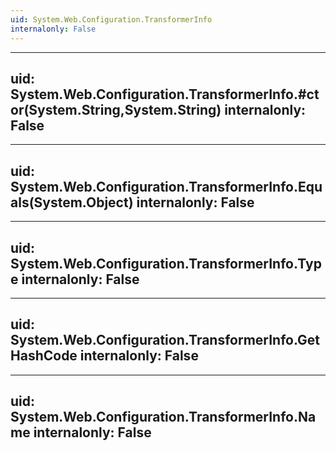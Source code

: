 ```yaml
---
uid: System.Web.Configuration.TransformerInfo
internalonly: False
---
```


---
uid: System.Web.Configuration.TransformerInfo.#ctor(System.String,System.String)
internalonly: False
---

---
uid: System.Web.Configuration.TransformerInfo.Equals(System.Object)
internalonly: False
---

---
uid: System.Web.Configuration.TransformerInfo.Type
internalonly: False
---

---
uid: System.Web.Configuration.TransformerInfo.GetHashCode
internalonly: False
---

---
uid: System.Web.Configuration.TransformerInfo.Name
internalonly: False
---
